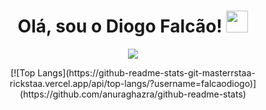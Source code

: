 
<h1 align="center"><b>Olá, sou o Diogo Falcão! </b><img src="https://media.giphy.com/media/hvRJCLFzcasrR4ia7z/giphy.gif" width="35"></h1>

<p align="center">
  <a href="https://github.com/DenverCoder1/readme-typing-svg"><img src="https://readme-typing-svg.herokuapp.com?font=Time+New+Roman&color=cyan&size=25&center=true&vCenter=true&width=600&height=100&lines=Estudo+engenharia+informática+na+UA...;Sou+de+Castelo+Branco...;Dá_me+ovos+moles+e+fica+tudo+top"></a>
</p>

<p align="center">
[![Top Langs](https://github-readme-stats-git-masterrstaa-rickstaa.vercel.app/api/top-langs/?username=falcaodiogo)](https://github.com/anuraghazra/github-readme-stats)
</p>

